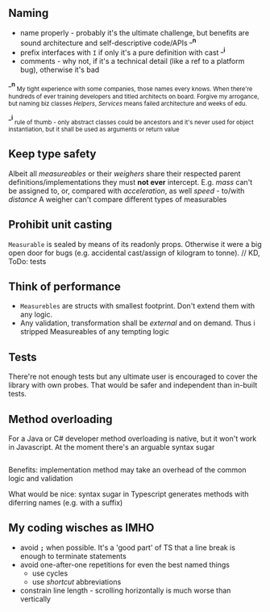 ## Naming 
+ name properly - probably it's the ultimate challenge, but benefits are sound architecture and self-descriptive code/APIs <sup>**_n**</sup>
+ prefix interfaces with `I` if only it's a pure definition with cast <sup>**_i**</sup>
+ comments - why not, if it's a technical detail (like a ref to a platform bug), otherwise it's bad

<sup>**_n**</sup><sub> My tight experience with some companies, those names every knows. When there're hundreds of ever training developers and titled architects on board. Forgive my arrogance, but naming biz classes *Helpers*, *Services* means failed architecture and weeks of edu.</sub>

<sup>**_i**</sup><sub> rule of thumb - only abstract classes could be ancestors and it's never used for object instantiation, but it shall be used as arguments or return value</sub>

## Keep type safety 
Albeit all *measureables* or their *weighers* share their respected parent definitions/implementations they must **not ever** intercept.
E.g. *mass* can't be assigned to, or, compared with *acceleration*, as well *speed* - to/with *distance*
A weigher can't compare different types of measurables

## Prohibit unit casting
`Measurable` is sealed by means of its readonly props. Otherwise it were a big open door for bugs (e.g. accidental cast/assign of kilogram to tonne).
// KD, ToDo: tests

## Think of performance
+ `Measurebles` are structs with smallest footprint. Don't extend them with any logic.
+ Any validation, transformation shall be *external* and on demand. Thus i stripped Measureables of any tempting logic

## Tests
There're not enough tests but any ultimate user is encouraged to cover the library with own probes. That would be safer and independent than in-built tests.

## Method overloading
For a Java or C# developer method overloading is native, but it won't work in Javascript. At the moment there's an arguable syntax sugar

```typescript

```
Benefits: implementation method may take an overhead of the common logic and validation

What would be nice: syntax sugar in Typescript generates methods with diferring names (e.g. with a suffix)

## My coding wisches as IMHO
* avoid **`;`** when possible. It's a 'good part' of TS that a line break is enough to terminate statements
* avoid one-after-one repetitions for even the best named things
    + use cycles 
    + use *shortcut* abbreviations
* constrain line length - scrolling horizontally is much worse than vertically